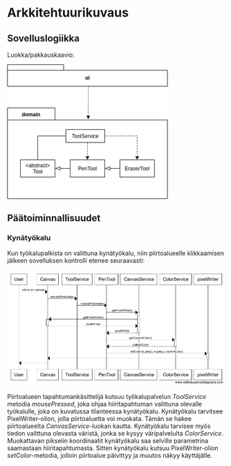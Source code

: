# Arkkitehtuurikuvaus

## Sovelluslogiikka

Luokka/pakkauskaavio:

![Luokkakaavio](images/luokkakaavio.png)

## Päätoiminnallisuudet

### Kynätyökalu

Kun työkalupalkista on valittuna kynätyökalu, niin piirtoalueelle klikkaamisen jälkeen sovelluksen kontrolli etenee seuraavasti:

![Kynätyökalun sekvenssi](images/sekvenssi1.png)

Piirtoalueen tapahtumankäsittelijä kutsuu työkalupalvelun *ToolService* metodia *mousePressed*, joka ohjaa hiiritapahtuman valittuna olevalle työkalulle, joka on kuvatussa tilanteessa kynätyökalu. Kynätyökalu tarvitsee PixelWriter-olion, jolla piirtoaluetta voi muokata. Tämän se hakee piirtoalueelta *CanvasService*-luokan kautta. Kynätyökalu tarvisee myös tiedon valittuna olevasta väristä, jonka se kysyy väripalvelulta *ColorService*. Muokattavan pikselin koordinaatit kynätyökalu saa selville parametrina saamastaan hiiritapahtumasta. Sitten kynätyökalu kutsuu PixelWriter-olion *setColor*-metodia, jolloin piirtoalue päivittyy ja muutos näkyy käyttäjälle.